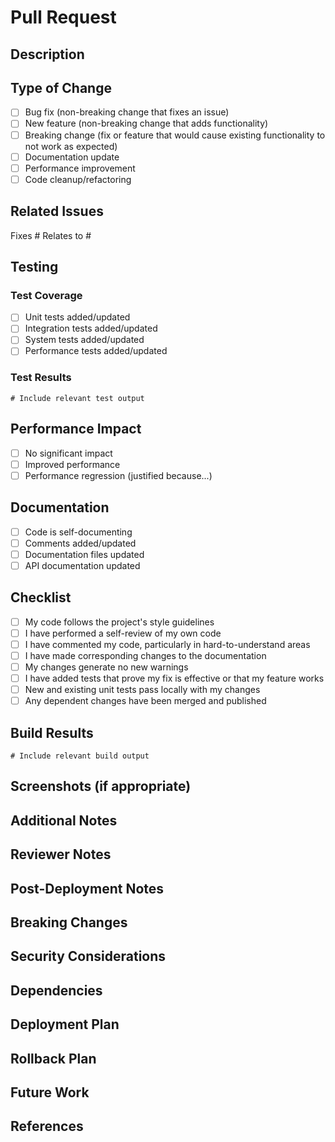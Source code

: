 # Pull Request

## Description
<!-- Provide a clear and concise description of the changes -->

## Type of Change
- [ ] Bug fix (non-breaking change that fixes an issue)
- [ ] New feature (non-breaking change that adds functionality)
- [ ] Breaking change (fix or feature that would cause existing functionality to not work as expected)
- [ ] Documentation update
- [ ] Performance improvement
- [ ] Code cleanup/refactoring

## Related Issues
<!-- Link to any related issues -->
Fixes #
Relates to #

## Testing
<!-- Describe the testing you have performed -->

### Test Coverage
- [ ] Unit tests added/updated
- [ ] Integration tests added/updated
- [ ] System tests added/updated
- [ ] Performance tests added/updated

### Test Results
```
# Include relevant test output
```

## Performance Impact
<!-- Describe any performance implications -->
- [ ] No significant impact
- [ ] Improved performance
- [ ] Performance regression (justified because...)

## Documentation
- [ ] Code is self-documenting
- [ ] Comments added/updated
- [ ] Documentation files updated
- [ ] API documentation updated

## Checklist
- [ ] My code follows the project's style guidelines
- [ ] I have performed a self-review of my own code
- [ ] I have commented my code, particularly in hard-to-understand areas
- [ ] I have made corresponding changes to the documentation
- [ ] My changes generate no new warnings
- [ ] I have added tests that prove my fix is effective or that my feature works
- [ ] New and existing unit tests pass locally with my changes
- [ ] Any dependent changes have been merged and published

## Build Results
```
# Include relevant build output
```

## Screenshots (if appropriate)
<!-- Add screenshots to help explain your changes -->

## Additional Notes
<!-- Add any additional notes about the PR here -->

## Reviewer Notes
<!-- Notes for the reviewer to consider during review -->

## Post-Deployment Notes
<!-- Any special instructions for after the code is deployed -->

## Breaking Changes
<!-- List any breaking changes and migration instructions if applicable -->

## Security Considerations
<!-- Note any security implications of the changes -->

## Dependencies
<!-- List any new dependencies introduced -->

## Deployment Plan
<!-- If applicable, describe the deployment strategy -->

## Rollback Plan
<!-- In case of issues, describe how to roll back these changes -->

## Future Work
<!-- Note any planned future work related to this PR -->

## References
<!-- Add any references or documentation links -->
